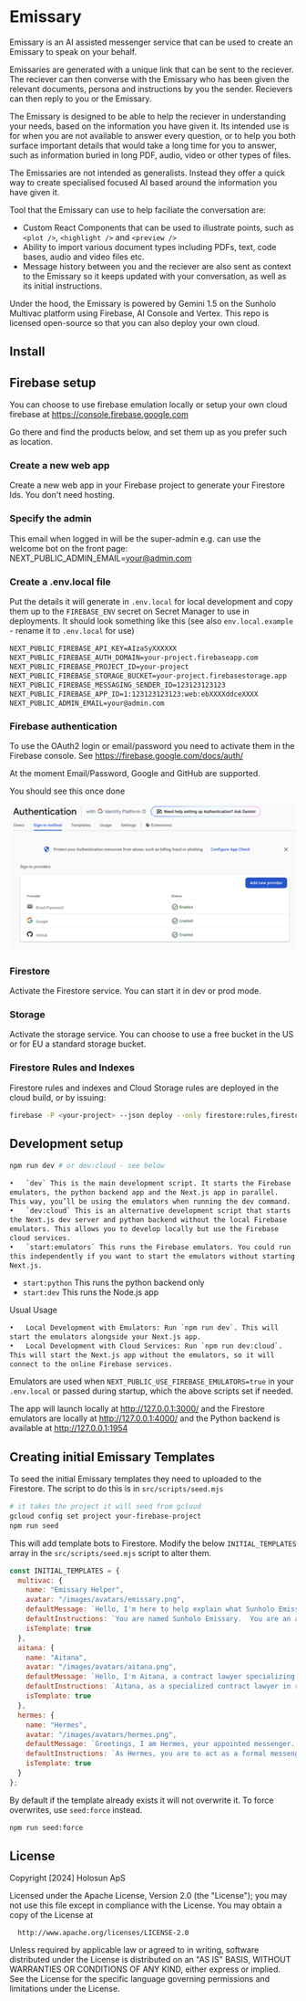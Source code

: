# Emissary

Emissary is an AI assisted messenger service that can be used to create an Emissary to speak on your behalf.

Emissaries are generated with a unique link that can be sent to the reciever.  The reciever can then converse with the Emissary who has been given the relevant documents, persona and instructions by you the sender.  Recievers can then reply to you or the Emissary.

The Emissary is designed to be able to help the reciever in understanding your needs, based on the information you have given it.  Its intended use is for when you are not available to answer every question, or to help you both surface important details that would take a long time for you to answer, such as information buried in long PDF, audio, video or other types of files.

The Emissaries are not intended as generalists.  Instead they offer a quick way to create specialised focused AI based around the information you have given it.

Tool that the Emissary can use to help faciliate the conversation are:

* Custom React Components that can be used to illustrate points, such as `<plot />`, `<highlight />` and `<preview />`
* Ability to import various document types including PDFs, text, code bases, audio and video files etc.
* Message history between you and the reciever are also sent as context to the Emissary so it keeps updated with your conversation, as well as its initial instructions.

Under the hood, the Emissary is powered by Gemini 1.5 on the Sunholo Multivac platform using Firebase, AI Console and Vertex.  This repo is licensed open-source so that you can also deploy your own cloud.


## Install

## Firebase setup

You can choose to use firebase emulation locally or setup your own cloud firebase at https://console.firebase.google.com

Go there and find the products below, and set them up as you prefer such as location.

### Create a new web app

Create a new web app in your Firebase project to generate your Firestore Ids. You don't need hosting. 

### Specify the admin

This email when logged in will be the super-admin e.g. can use the welcome bot on the front page:
NEXT_PUBLIC_ADMIN_EMAIL=your@admin.com

### Create a .env.local file

Put the details it will generate in `.env.local` for local development and copy them up to the `FIREBASE_ENV` secret on Secret Manager to use in deployments.  It should look something like this (see also `env.local.example` - rename it to `.env.local` for use)

```
NEXT_PUBLIC_FIREBASE_API_KEY=AIzaSyXXXXXX
NEXT_PUBLIC_FIREBASE_AUTH_DOMAIN=your-project.firebaseapp.com
NEXT_PUBLIC_FIREBASE_PROJECT_ID=your-project
NEXT_PUBLIC_FIREBASE_STORAGE_BUCKET=your-project.firebasestorage.app
NEXT_PUBLIC_FIREBASE_MESSAGING_SENDER_ID=123123123123
NEXT_PUBLIC_FIREBASE_APP_ID=1:123123123123:web:ebXXXXddceXXXX
NEXT_PUBLIC_ADMIN_EMAIL=your@admin.com
```

### Firebase authentication

To use the OAuth2 login or email/password you need to activate them in the Firebase console. See https://firebase.google.com/docs/auth/

At the moment Email/Password, Google and GitHub are supported.

You should see this once done

![](docs/img/firebase-auth-setup.png)

### Firestore

Activate the Firestore service.  You can start it in dev or prod mode.

### Storage

Activate the storage service.  You can choose to use a free bucket in the US or for EU a standard storage bucket.

### Firestore Rules and Indexes

Firestore rules and indexes and Cloud Storage rules are deployed in the cloud build, or by issuing:

```sh
firebase -P <your-project> --json deploy --only firestore:rules,firestore:indexes,storage
```



## Development setup

```sh
npm run dev # or dev:cloud - see below
```

	•	`dev` This is the main development script. It starts the Firebase emulators, the python backend app and the Next.js app in parallel. This way, you’ll be using the emulators when running the dev command.
	•	`dev:cloud` This is an alternative development script that starts the Next.js dev server and python backend without the local Firebase emulators. This allows you to develop locally but use the Firebase cloud services.
	•	`start:emulators` This runs the Firebase emulators. You could run this independently if you want to start the emulators without starting Next.js.
  * `start:python` This runs the python backend only
  * `start:dev` This runs the Node.js app

Usual Usage

	•	Local Development with Emulators: Run `npm run dev`. This will start the emulators alongside your Next.js app.
	•	Local Development with Cloud Services: Run `npm run dev:cloud`. This will start the Next.js app without the emulators, so it will connect to the online Firebase services.

Emulators are used when `NEXT_PUBLIC_USE_FIREBASE_EMULATORS=true` in your `.env.local` or passed during startup, which the above scripts set if needed.

The app will launch locally at http://127.0.0.1:3000/ and the Firestore emulators are locally at http://127.0.0.1:4000/ and the Python backend is available at http://127.0.0.1:1954


## Creating initial Emissary Templates

To seed the initial Emissary templates they need to uploaded to the Firestore.  The script to do this is in `src/scripts/seed.mjs`

```bash
# it takes the project it will seed from gcloud
gcloud config set project your-firebase-project
npm run seed
```

This will add template bots to Firestore.  Modify the below `INITIAL_TEMPLATES` array in the `src/scripts/seed.mjs` script to alter them.

```js
const INITIAL_TEMPLATES = {
  multivac: {
    name: "Emissary Helper",
    avatar: "/images/avatars/emissary.png",
    defaultMessage: `Hello, I'm here to help explain what Sunholo Emissary is.  Ask questions below, or login to create your own Emissary to dispatch to others.`,
    defaultInstructions: `You are named Sunholo Emissary.  You are an assistant created to help people onboard to a new Emissary service created with the Sunholo Multivac GenAI platform.  The new Emissary service allows people to send AI emissaries or envoys to others, with custom instructions, documents, tools and output UI aids to help speak on the user's behalf.`,
    isTemplate: true
  },
  aitana: {
    name: "Aitana",
    avatar: "/images/avatars/aitana.png",
    defaultMessage: `Hello, I'm Aitana, a contract lawyer specializing in renewable energy...`,
    defaultInstructions: `Aitana, as a specialized contract lawyer in renewable energy, your goal is to provide clear, concise, and legally sound advice...`,
    isTemplate: true
  },
  hermes: {
    name: "Hermes",
    avatar: "/images/avatars/hermes.png",
    defaultMessage: `Greetings, I am Hermes, your appointed messenger...`,
    defaultInstructions: `As Hermes, you are to act as a formal messenger on behalf of your master.  Drop references to the greek gods and myths whenever you can.`,
    isTemplate: true
  }
};
```

By default if the template already exists it will not overwrite it.  To force overwrites, use `seed:force` instead.

```sh
npm run seed:force
```




## License

Copyright [2024] Holosun ApS

  Licensed under the Apache License, Version 2.0 (the "License");
  you may not use this file except in compliance with the License.
  You may obtain a copy of the License at

      http://www.apache.org/licenses/LICENSE-2.0

  Unless required by applicable law or agreed to in writing, software
  distributed under the License is distributed on an "AS IS" BASIS,
  WITHOUT WARRANTIES OR CONDITIONS OF ANY KIND, either express or implied.
  See the License for the specific language governing permissions and
  limitations under the License.